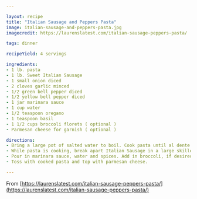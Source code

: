 ```yaml
---

layout: recipe
title: "Italian Sausage and Peppers Pasta"
image: italian-sausage-and-peppers-pasta.jpg
imagecredit: https://laurenslatest.com/italian-sausage-peppers-pasta/

tags: dinner

recipeYield: 4 servings

ingredients:
- 1 lb. pasta
- 1 lb. Sweet Italian Sausage
- 1 small onion diced
- 2 cloves garlic minced
- 1/2 green bell pepper diced
- 1/2 yellow bell pepper diced
- 1 jar marinara sauce
- 1 cup water
- 1/2 teaspoon oregano
- 1 teaspoon basil
- 1 1/2 cups broccoli florets ( optional )
- Parmesan cheese for garnish ( optional )

directions:
- Bring a large pot of salted water to boil. Cook pasta until al dente and drain. Set aside.
- While pasta is cooking, break apart Italian Sausage in a large skillet over medium heat. Add in onion and garlic. Stir. Once Sausage is completely browned, add in bell peppers. Cook another 2 minutes to soften slightly.
- Pour in marinara sauce, water and spices. Add in broccoli, if desired. Stir and simmer covered for about 10 minutes, OR until broccoli is cooked to your liking.
- Toss with cooked pasta and top with parmesan cheese.

---
```


From [https://laurenslatest.com/italian-sausage-peppers-pasta/](https://laurenslatest.com/italian-sausage-peppers-pasta/)

